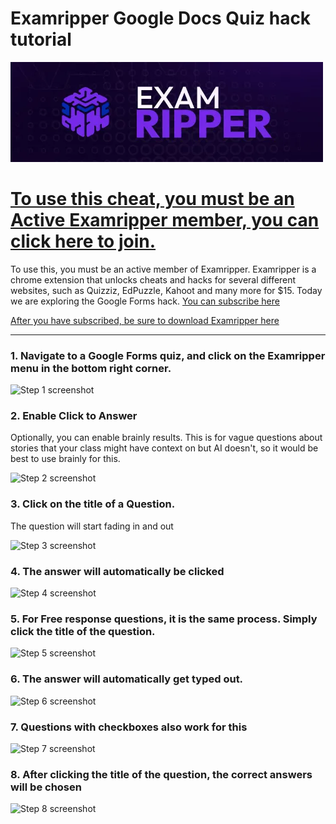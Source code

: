 
# Examripper Google Docs Quiz hack tutorial


[![Examripper banner](https://raw.githubusercontent.com/Exam-Ripper/Google-Forms-Quiz-Hack/refs/heads/main/banner.webp)](https://patreon.com/examripper)
# [To use this cheat, you must be an Active Examripper member, you can click here to join.](https://patreon.com/examripper)

To use this, you must be an active member of Examripper. Examripper is a chrome extension that unlocks cheats and hacks for several different websites, such as Quizziz, EdPuzzle, Kahoot and many more for $15. Today we are exploring the Google Forms hack. [You can subscribe here](https://patreon.com/examripper) 


  
[After you have subscribed, be sure to download Examripper here](https://chromewebstore.google.com/detail/Examripper%20%7C%20The%20best%20cheat%20bot%20for%20Apex%20Learning%20and%20Edpuzzle%20Hack/deepanfkojflalfajnkcnlhiejeomdgk)


***




### 1. Navigate to a Google Forms quiz, and click on the Examripper menu in the bottom right corner.
![Step 1 screenshot](https://images.tango.us/workflows/c30ed977-4e8b-4417-a0bc-a8e17cefefe1/steps/0440efe3-5e4f-4220-acb4-69cdd1122f96/c591a12a-4c27-4f8b-9166-c3e231172231.png?crop=focalpoint&fit=crop&fp-x=0.9578&fp-y=0.8992&fp-z=4.0000&w=1200&border=2%2CF4F2F7&border-radius=8%2C8%2C8%2C8&border-radius-inner=8%2C8%2C8%2C8&blend-align=bottom&blend-mode=normal&blend-x=0&blend-w=1200&blend64=aHR0cHM6Ly9pbWFnZXMudGFuZ28udXMvc3RhdGljL21hZGUtd2l0aC10YW5nby13YXRlcm1hcmstdjIucG5n&mark-x=892&mark-y=355&m64=aHR0cHM6Ly9pbWFnZXMudGFuZ28udXMvc3RhdGljL2JsYW5rLnBuZz9tYXNrPWNvcm5lcnMmYm9yZGVyPTQlMkNGRjc0NDImdz0yMTImaD0yMTImZml0PWNyb3AmY29ybmVyLXJhZGl1cz0xMA%3D%3D)


### 2. Enable Click to Answer

Optionally, you can enable brainly results. This is for vague questions about stories that your class might have context on but AI doesn't, so it would be best to use brainly for this.

![Step 2 screenshot](https://images.tango.us/workflows/c30ed977-4e8b-4417-a0bc-a8e17cefefe1/steps/589f4229-eea3-4e02-bdc1-bdc7489c6271/366a7fa0-8edc-4e5e-b377-3be9e7d27047.png?crop=focalpoint&fit=crop&fp-x=0.9260&fp-y=0.2984&fp-z=3.0097&w=1200&border=2%2CF4F2F7&border-radius=8%2C8%2C8%2C8&border-radius-inner=8%2C8%2C8%2C8&blend-align=bottom&blend-mode=normal&blend-x=0&blend-w=1200&blend64=aHR0cHM6Ly9pbWFnZXMudGFuZ28udXMvc3RhdGljL21hZGUtd2l0aC10YW5nby13YXRlcm1hcmstdjIucG5n&mark-x=865&mark-y=349&m64=aHR0cHM6Ly9pbWFnZXMudGFuZ28udXMvc3RhdGljL2JsYW5rLnBuZz9tYXNrPWNvcm5lcnMmYm9yZGVyPTQlMkNGRjc0NDImdz0xMzYmaD03NSZmaXQ9Y3JvcCZjb3JuZXItcmFkaXVzPTEw)


### 3. Click on the title of a Question. 

The question will start fading in and out

![Step 3 screenshot](https://images.tango.us/workflows/c30ed977-4e8b-4417-a0bc-a8e17cefefe1/steps/e5efd1c5-2ffe-4fcb-9807-a0da51596d04/628313f9-490d-4497-ad56-0aede9907529.png?crop=focalpoint&fit=crop&fp-x=0.4951&fp-y=0.2823&fp-z=1.3984&w=1200&border=2%2CF4F2F7&border-radius=8%2C8%2C8%2C8&border-radius-inner=8%2C8%2C8%2C8&blend-align=bottom&blend-mode=normal&blend-x=0&blend-w=1200&blend64=aHR0cHM6Ly9pbWFnZXMudGFuZ28udXMvc3RhdGljL21hZGUtd2l0aC10YW5nby13YXRlcm1hcmstdjIucG5n&mark-x=247&mark-y=164&m64=aHR0cHM6Ly9pbWFnZXMudGFuZ28udXMvc3RhdGljL2JsYW5rLnBuZz9tYXNrPWNvcm5lcnMmYm9yZGVyPTQlMkNGRjc0NDImdz03MDYmaD0yODEmZml0PWNyb3AmY29ybmVyLXJhZGl1cz0xMA%3D%3D)


### 4. The answer will automatically be clicked
![Step 4 screenshot](https://images.tango.us/workflows/c30ed977-4e8b-4417-a0bc-a8e17cefefe1/steps/874a4f3c-0c4c-4760-82ef-eedbaa36378a/0bd4aa4c-4786-4c97-9da9-61d16bcde3c0.png?crop=focalpoint&fit=crop&fp-x=0.3102&fp-y=0.2823&fp-z=3.0467&w=1200&border=2%2CF4F2F7&border-radius=8%2C8%2C8%2C8&border-radius-inner=8%2C8%2C8%2C8&blend-align=bottom&blend-mode=normal&blend-x=0&blend-w=1200&blend64=aHR0cHM6Ly9pbWFnZXMudGFuZ28udXMvc3RhdGljL21hZGUtd2l0aC10YW5nby13YXRlcm1hcmstdjIucG5n&mark-x=567&mark-y=353&m64=aHR0cHM6Ly9pbWFnZXMudGFuZ28udXMvc3RhdGljL2JsYW5rLnBuZz9tYXNrPWNvcm5lcnMmYm9yZGVyPTQlMkNGRjc0NDImdz02NiZoPTY2JmZpdD1jcm9wJmNvcm5lci1yYWRpdXM9MTA%3D)


### 5. For Free response questions, it is the same process. Simply click the title of the question.
![Step 5 screenshot](https://images.tango.us/workflows/c30ed977-4e8b-4417-a0bc-a8e17cefefe1/steps/516e63de-2c27-482a-8961-945f06c08949/6f736242-52fb-4414-803e-81325016f9c0.png?crop=focalpoint&fit=crop&fp-x=0.4951&fp-y=0.5262&fp-z=1.3984&w=1200&border=2%2CF4F2F7&border-radius=8%2C8%2C8%2C8&border-radius-inner=8%2C8%2C8%2C8&blend-align=bottom&blend-mode=normal&blend-x=0&blend-w=1200&blend64=aHR0cHM6Ly9pbWFnZXMudGFuZ28udXMvc3RhdGljL21hZGUtd2l0aC10YW5nby13YXRlcm1hcmstdjIucG5n&mark-x=247&mark-y=307&m64=aHR0cHM6Ly9pbWFnZXMudGFuZ28udXMvc3RhdGljL2JsYW5rLnBuZz9tYXNrPWNvcm5lcnMmYm9yZGVyPTQlMkNGRjc0NDImdz03MDYmaD0xNTkmZml0PWNyb3AmY29ybmVyLXJhZGl1cz0xMA%3D%3D)


### 6. The answer will automatically get typed out.
![Step 6 screenshot](https://images.tango.us/workflows/c30ed977-4e8b-4417-a0bc-a8e17cefefe1/steps/96279a47-bee6-4e76-a7f8-08a76a764887/4d99a2b3-a7ae-40d3-97b2-759fb2716195.png?crop=focalpoint&fit=crop&fp-x=0.3994&fp-y=0.5484&fp-z=2.0136&w=1200&border=2%2CF4F2F7&border-radius=8%2C8%2C8%2C8&border-radius-inner=8%2C8%2C8%2C8&blend-align=bottom&blend-mode=normal&blend-x=0&blend-w=1200&blend64=aHR0cHM6Ly9pbWFnZXMudGFuZ28udXMvc3RhdGljL21hZGUtd2l0aC10YW5nby13YXRlcm1hcmstdjIucG5n&mark-x=362&mark-y=361&m64=aHR0cHM6Ly9pbWFnZXMudGFuZ28udXMvc3RhdGljL2JsYW5rLnBuZz9tYXNrPWNvcm5lcnMmYm9yZGVyPTQlMkNGRjc0NDImdz00NzUmaD01MCZmaXQ9Y3JvcCZjb3JuZXItcmFkaXVzPTEw)


### 7. Questions with checkboxes also work for this
![Step 7 screenshot](https://images.tango.us/workflows/c30ed977-4e8b-4417-a0bc-a8e17cefefe1/steps/48bc0ce7-f764-4f01-88df-948d523631c1/7316d562-5b0a-4c19-84cb-eafc629ca9ad.png?crop=focalpoint&fit=crop&fp-x=0.4951&fp-y=0.7258&fp-z=1.3984&w=1200&border=2%2CF4F2F7&border-radius=8%2C8%2C8%2C8&border-radius-inner=8%2C8%2C8%2C8&blend-align=bottom&blend-mode=normal&blend-x=0&blend-w=1200&blend64=aHR0cHM6Ly9pbWFnZXMudGFuZ28udXMvc3RhdGljL21hZGUtd2l0aC10YW5nby13YXRlcm1hcmstdjIucG5n&mark-x=247&mark-y=345&m64=aHR0cHM6Ly9pbWFnZXMudGFuZ28udXMvc3RhdGljL2JsYW5rLnBuZz9tYXNrPWNvcm5lcnMmYm9yZGVyPTQlMkNGRjc0NDImdz03MDYmaD0yNjQmZml0PWNyb3AmY29ybmVyLXJhZGl1cz0xMA%3D%3D)


### 8. After clicking the title of the question, the correct answers will be chosen
![Step 8 screenshot](https://images.tango.us/workflows/c30ed977-4e8b-4417-a0bc-a8e17cefefe1/steps/c346e48c-646c-4fb1-8a56-b16d4691ce3e/e7755819-8789-46f6-9b96-1489a913857d.png?crop=focalpoint&fit=crop&fp-x=0.4951&fp-y=0.7258&fp-z=1.3984&w=1200&border=2%2CF4F2F7&border-radius=8%2C8%2C8%2C8&border-radius-inner=8%2C8%2C8%2C8&blend-align=bottom&blend-mode=normal&blend-x=0&blend-w=1200&blend64=aHR0cHM6Ly9pbWFnZXMudGFuZ28udXMvc3RhdGljL21hZGUtd2l0aC10YW5nby13YXRlcm1hcmstdjIucG5n&mark-x=247&mark-y=345&m64=aHR0cHM6Ly9pbWFnZXMudGFuZ28udXMvc3RhdGljL2JsYW5rLnBuZz9tYXNrPWNvcm5lcnMmYm9yZGVyPTQlMkNGRjc0NDImdz03MDYmaD0yNjQmZml0PWNyb3AmY29ybmVyLXJhZGl1cz0xMA%3D%3D)

